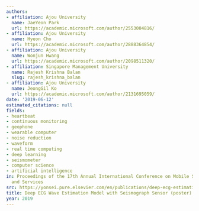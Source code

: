 ```yaml
---
authors:
- affiliation: Ajou University
  name: JaeYeon Park
  url: https://academic.microsoft.com/author/2553004816/
- affiliation: Ajou University
  name: Hyeon Cho
  url: https://academic.microsoft.com/author/2888364854/
- affiliation: Ajou University
  name: Wonjun Hwang
  url: https://academic.microsoft.com/author/2098511320/
- affiliation: Singapore Management University
  name: Rajesh Krishna Balan
  slug: rajesh_krishna_balan
- affiliation: Ajou University
  name: JeongGil Ko
  url: https://academic.microsoft.com/author/2131695059/
date: '2019-06-12'
estimated_citations: null
fields:
- heartbeat
- continuous monitoring
- geophone
- wearable computer
- noise reduction
- waveform
- real time computing
- deep learning
- seismometer
- computer science
- artificial intelligence
in: Proceedings of the 17th Annual International Conference on Mobile Systems, Applications,
  and Services
src: https://yonsei.pure.elsevier.com/en/publications/deep-ecg-estimation-using-a-bed-attached-geophone
title: Deep ECG Wave Estimation Model with Seismograph Sensor (poster)
year: 2019
---
```

